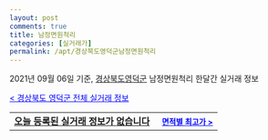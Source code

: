 ```yaml
---
layout: post
comments: true
title: 남정면원척리
categories: [실거래가]
permalink: /apt/경상북도영덕군남정면원척리
---
```


2021년 09월 06일 기준, <a href="/apt/경상북도영덕군">경상북도영덕군</a> 남정면원척리 한달간 실거래 정보

<a style="color: blue;" href="/apt/경상북도영덕군">< 경상북도 영덕군 전체 실거래 정보</a>
<!---- start ---->
<table>
  <tr>
    <td colspan="4" style="font-weight: bold;"><a href="/apt/경상북도영덕군남정면원척리{name_without_space}">오늘 등록된 실거래 정보가 없습니다</a> &nbsp;&nbsp;&nbsp; <a style="color: blue; font-size: smaller;" href="/apt/경상북도영덕군남정면원척리{name_without_space}">면적별 최고가 ></a></td>
  </tr>
    
</table>
<!---- end ---->
    